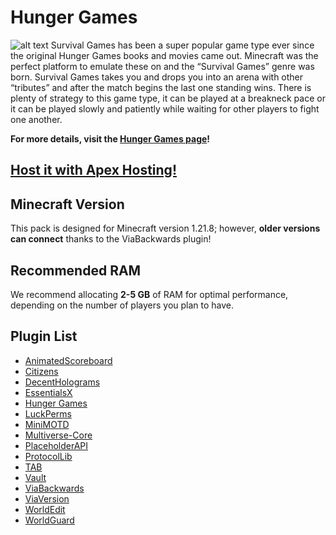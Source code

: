 # Hunger Games
![alt text](https://apex-misc.s3.amazonaws.com/Images/Hunger_Games_Thumbnail.png)
Survival Games has been a super popular game type ever since the original Hunger Games books and movies came out. Minecraft was the perfect platform to emulate these on and the “Survival Games” genre was born. Survival Games takes you and drops you into an arena with other “tributes” and after the match begins the last one standing wins. There is plenty of strategy to this game type, it can be played at a breakneck pace or it can be played slowly and patiently while waiting for other players to fight one another.

**For more details, visit the [Hunger Games page](https://apexminecrafthosting.com/survival-games-server/)!**

## [Host it with Apex Hosting!](https://apexminecrafthosting.com/pricing/)  

## Minecraft Version  
This pack is designed for Minecraft version 1.21.8; however, **older versions can connect** thanks to the ViaBackwards plugin!

## Recommended RAM  
We recommend allocating **2-5 GB** of RAM for optimal performance, depending on the number of players you plan to have.

## Plugin List
- [AnimatedScoreboard](https://www.spigotmc.org/resources/animatedscoreboard.20848/)  
- [Citizens](https://www.spigotmc.org/resources/citizens.13811/)  
- [DecentHolograms](https://www.spigotmc.org/resources/decentholograms-1-8-1-21-3-papi-support-no-dependencies.96927/)  
- [EssentialsX](https://www.spigotmc.org/resources/essentialsx.9089/)  
- [Hunger Games](https://www.spigotmc.org/resources/hungergames.65942/)  
- [LuckPerms](https://www.spigotmc.org/resources/luckperms.28140/)  
- [MiniMOTD](https://www.spigotmc.org/resources/minimotd-server-list-motd-plugin-with-rgb-gradients.81254/)
- [Multiverse-Core](https://dev.bukkit.org/projects/multiverse-core)  
- [PlaceholderAPI](https://www.spigotmc.org/resources/placeholderapi.6245/)
- [ProtocolLib](https://www.spigotmc.org/resources/protocollib.1997/)  
- [TAB](https://www.mc-market.org/resources/20631/)  
- [Vault](https://www.spigotmc.org/resources/vault.34315/)  
- [ViaBackwards](https://www.spigotmc.org/resources/viabackwards.27448/)  
- [ViaVersion](https://www.spigotmc.org/resources/viaversion.19254/)  
- [WorldEdit](https://dev.bukkit.org/projects/worldedit)  
- [WorldGuard](https://dev.bukkit.org/projects/worldguard)  
